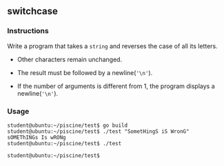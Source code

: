 ## switchcase

### Instructions

Write a program that takes a `string` and reverses the case of all its letters.

- Other characters remain unchanged.

- The result must be followed by a newline(`'\n'`).

- If the number of arguments is different from 1, the program displays a newline(`'\n'`).

### Usage

```console
student@ubuntu:~/piscine/test$ go build
student@ubuntu:~/piscine/test$ ./test "SometHingS iS WronG"
sOMEThINGs Is wRONg
student@ubuntu:~/piscine/test$ ./test

student@ubuntu:~/piscine/test$
```
